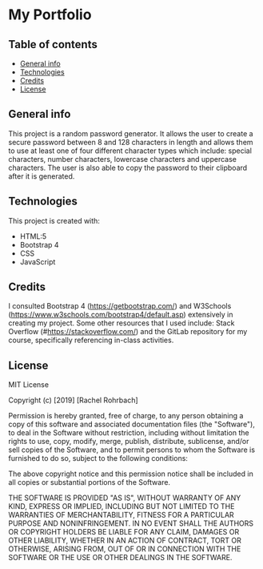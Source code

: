# My Portfolio

## Table of contents
* [General info](#general-info)
* [Technologies](#technologies)
* [Credits](#credits)
* [License](#license)

## General info
This project is a random password generator. It allows the user to create a secure password between 8 and 128 characters in length and allows them to use at least one of four different character types which include: special characters, number characters, lowercase characters and uppercase characters. The user is also able to copy the password to their clipboard after it is generated. 
	
## Technologies
This project is created with:
* HTML:5
* Bootstrap 4
* CSS
* JavaScript

## Credits
I consulted Bootstrap 4 (https://getbootstrap.com/) and W3Schools (https://www.w3schools.com/bootstrap4/default.asp) extensively in creating my project. Some other resources that I used include: Stack Overflow (#https://stackoverflow.com/) and the GitLab repository for my course, specifically referencing in-class activities. 

## License
MIT License

Copyright (c) [2019] [Rachel Rohrbach]

Permission is hereby granted, free of charge, to any person obtaining a copy
of this software and associated documentation files (the "Software"), to deal
in the Software without restriction, including without limitation the rights
to use, copy, modify, merge, publish, distribute, sublicense, and/or sell
copies of the Software, and to permit persons to whom the Software is
furnished to do so, subject to the following conditions:

The above copyright notice and this permission notice shall be included in all
copies or substantial portions of the Software.

THE SOFTWARE IS PROVIDED "AS IS", WITHOUT WARRANTY OF ANY KIND, EXPRESS OR
IMPLIED, INCLUDING BUT NOT LIMITED TO THE WARRANTIES OF MERCHANTABILITY,
FITNESS FOR A PARTICULAR PURPOSE AND NONINFRINGEMENT. IN NO EVENT SHALL THE
AUTHORS OR COPYRIGHT HOLDERS BE LIABLE FOR ANY CLAIM, DAMAGES OR OTHER
LIABILITY, WHETHER IN AN ACTION OF CONTRACT, TORT OR OTHERWISE, ARISING FROM,
OUT OF OR IN CONNECTION WITH THE SOFTWARE OR THE USE OR OTHER DEALINGS IN THE
SOFTWARE.
